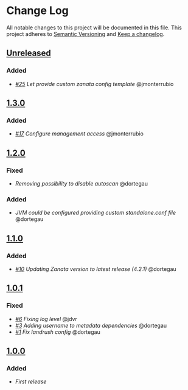 # Change Log

All notable changes to this project will be documented in this file.
This project adheres to [Semantic Versioning](http://semver.org/) and [Keep a changelog](https://github.com/olivierlacan/keep-a-changelog).

## [Unreleased](https://github.com/idealista/zanata_role/tree/develop)
### Added
- *[#25](https://github.com/idealista/zanata_role/issues/25) Let provide custom zanata config template* @jmonterrubio

## [1.3.0](https://github.com/idealista/zanata_role/tree/1.3.0)
### Added
- *[#17](https://github.com/idealista/zanata_role/issues/17) Configure management access* @jmonterrubio

## [1.2.0](https://github.com/idealista/zanata_role/tree/1.2.0)
### Fixed
- *Removing possibility to disable autoscan* @dortegau

### Added
- *JVM could be configured providing custom standalone.conf file* @dortegau

## [1.1.0](https://github.com/idealista/zanata_role/tree/1.1.0)

### Added
- *[#10](https://github.com/idealista/zanata_role/issues/10) Updating Zanata version to latest release (4.2.1)* @dortegau

## [1.0.1](https://github.com/idealista/zanata_role/tree/1.0.1)

### Fixed
- *[#6](https://github.com/idealista/zanata_role/issues/6) Fixing log level* @jdvr
- *[#3](https://github.com/idealista/zanata_role/issues/3) Adding username to metadata dependencies* @dortegau
- *[#1](https://github.com/idealista/zanata_role/issues/1) Fix landrush config* @dortegau


## [1.0.0](https://github.com/idealista/zanata_role/tree/1.0.0)

### Added
- *First release*
